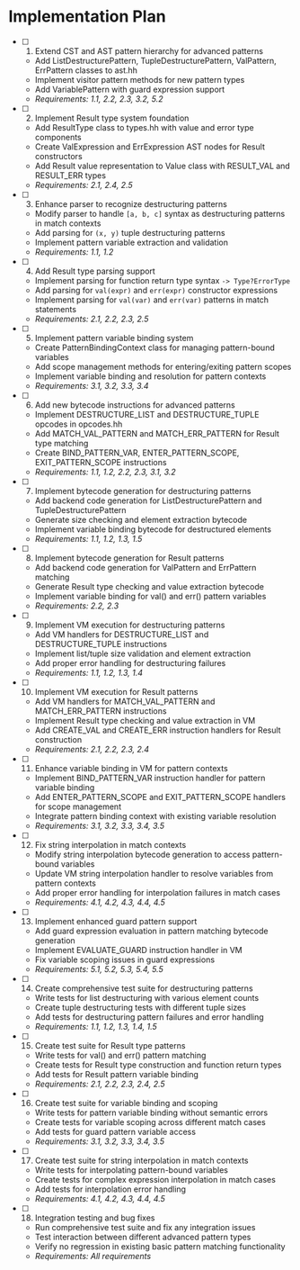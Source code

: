 # Implementation Plan

- [ ] 1. Extend CST and AST pattern hierarchy for advanced patterns
  - Add ListDestructurePattern, TupleDestructurePattern, ValPattern, ErrPattern classes to ast.hh
  - Implement visitor pattern methods for new pattern types
  - Add VariablePattern with guard expression support
  - _Requirements: 1.1, 2.2, 2.3, 3.2, 5.2_

- [ ] 2. Implement Result type system foundation
  - Add ResultType class to types.hh with value and error type components
  - Create ValExpression and ErrExpression AST nodes for Result constructors
  - Add Result value representation to Value class with RESULT_VAL and RESULT_ERR types
  - _Requirements: 2.1, 2.4, 2.5_

- [ ] 3. Enhance parser to recognize destructuring patterns
  - Modify parser to handle `[a, b, c]` syntax as destructuring patterns in match contexts
  - Add parsing for `(x, y)` tuple destructuring patterns
  - Implement pattern variable extraction and validation
  - _Requirements: 1.1, 1.2_

- [ ] 4. Add Result type parsing support
  - Implement parsing for function return type syntax `-> Type?ErrorType`
  - Add parsing for `val(expr)` and `err(expr)` constructor expressions
  - Implement parsing for `val(var)` and `err(var)` patterns in match statements
  - _Requirements: 2.1, 2.2, 2.3, 2.5_

- [ ] 5. Implement pattern variable binding system
  - Create PatternBindingContext class for managing pattern-bound variables
  - Add scope management methods for entering/exiting pattern scopes
  - Implement variable binding and resolution for pattern contexts
  - _Requirements: 3.1, 3.2, 3.3, 3.4_

- [ ] 6. Add new bytecode instructions for advanced patterns
  - Implement DESTRUCTURE_LIST and DESTRUCTURE_TUPLE opcodes in opcodes.hh
  - Add MATCH_VAL_PATTERN and MATCH_ERR_PATTERN for Result type matching
  - Create BIND_PATTERN_VAR, ENTER_PATTERN_SCOPE, EXIT_PATTERN_SCOPE instructions
  - _Requirements: 1.1, 1.2, 2.2, 2.3, 3.1, 3.2_

- [ ] 7. Implement bytecode generation for destructuring patterns
  - Add backend code generation for ListDestructurePattern and TupleDestructurePattern
  - Generate size checking and element extraction bytecode
  - Implement variable binding bytecode for destructured elements
  - _Requirements: 1.1, 1.2, 1.3, 1.5_

- [ ] 8. Implement bytecode generation for Result patterns
  - Add backend code generation for ValPattern and ErrPattern matching
  - Generate Result type checking and value extraction bytecode
  - Implement variable binding for val() and err() pattern variables
  - _Requirements: 2.2, 2.3_

- [ ] 9. Implement VM execution for destructuring patterns
  - Add VM handlers for DESTRUCTURE_LIST and DESTRUCTURE_TUPLE instructions
  - Implement list/tuple size validation and element extraction
  - Add proper error handling for destructuring failures
  - _Requirements: 1.1, 1.2, 1.3, 1.4_

- [ ] 10. Implement VM execution for Result patterns
  - Add VM handlers for MATCH_VAL_PATTERN and MATCH_ERR_PATTERN instructions
  - Implement Result type checking and value extraction in VM
  - Add CREATE_VAL and CREATE_ERR instruction handlers for Result construction
  - _Requirements: 2.1, 2.2, 2.3, 2.4_

- [ ] 11. Enhance variable binding in VM for pattern contexts
  - Implement BIND_PATTERN_VAR instruction handler for pattern variable binding
  - Add ENTER_PATTERN_SCOPE and EXIT_PATTERN_SCOPE handlers for scope management
  - Integrate pattern binding context with existing variable resolution
  - _Requirements: 3.1, 3.2, 3.3, 3.4, 3.5_

- [ ] 12. Fix string interpolation in match contexts
  - Modify string interpolation bytecode generation to access pattern-bound variables
  - Update VM string interpolation handler to resolve variables from pattern contexts
  - Add proper error handling for interpolation failures in match cases
  - _Requirements: 4.1, 4.2, 4.3, 4.4, 4.5_

- [ ] 13. Implement enhanced guard pattern support
  - Add guard expression evaluation in pattern matching bytecode generation
  - Implement EVALUATE_GUARD instruction handler in VM
  - Fix variable scoping issues in guard expressions
  - _Requirements: 5.1, 5.2, 5.3, 5.4, 5.5_

- [ ] 14. Create comprehensive test suite for destructuring patterns
  - Write tests for list destructuring with various element counts
  - Create tuple destructuring tests with different tuple sizes
  - Add tests for destructuring pattern failures and error handling
  - _Requirements: 1.1, 1.2, 1.3, 1.4, 1.5_

- [ ] 15. Create test suite for Result type patterns
  - Write tests for val() and err() pattern matching
  - Create tests for Result type construction and function return types
  - Add tests for Result pattern variable binding
  - _Requirements: 2.1, 2.2, 2.3, 2.4, 2.5_

- [ ] 16. Create test suite for variable binding and scoping
  - Write tests for pattern variable binding without semantic errors
  - Create tests for variable scoping across different match cases
  - Add tests for guard pattern variable access
  - _Requirements: 3.1, 3.2, 3.3, 3.4, 3.5_

- [ ] 17. Create test suite for string interpolation in match contexts
  - Write tests for interpolating pattern-bound variables
  - Create tests for complex expression interpolation in match cases
  - Add tests for interpolation error handling
  - _Requirements: 4.1, 4.2, 4.3, 4.4, 4.5_

- [ ] 18. Integration testing and bug fixes
  - Run comprehensive test suite and fix any integration issues
  - Test interaction between different advanced pattern types
  - Verify no regression in existing basic pattern matching functionality
  - _Requirements: All requirements_